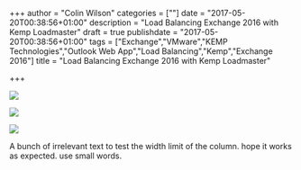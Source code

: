 +++
author = "Colin Wilson"
categories = [""]
date = "2017-05-20T00:38:56+01:00"
description = "Load Balancing Exchange 2016 with Kemp Loadmaster"
draft = true
publishdate = "2017-05-20T00:38:56+01:00"
tags = ["Exchange","VMware","KEMP Technologies","Outlook Web App","Load Balancing","Kemp","Exchange 2016"]
title = "Load Balancing Exchange 2016 with Kemp Loadmaster"

+++

<p class="tc"><img src="/img/kemp_lm_opt.png"></p>
<p class="tc"><img src="/img/firewall.png"></p>
<p class="tc"><img src="/img/server_opt.png"></p>

A bunch of irrelevant text to test the width limit of the column. hope it works as expected. use small words.